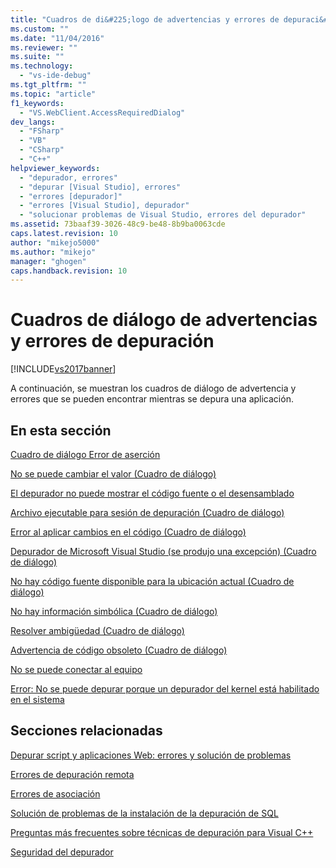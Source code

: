 ```yaml
---
title: "Cuadros de di&#225;logo de advertencias y errores de depuraci&#243;n | Microsoft Docs"
ms.custom: ""
ms.date: "11/04/2016"
ms.reviewer: ""
ms.suite: ""
ms.technology: 
  - "vs-ide-debug"
ms.tgt_pltfrm: ""
ms.topic: "article"
f1_keywords: 
  - "VS.WebClient.AccessRequiredDialog"
dev_langs: 
  - "FSharp"
  - "VB"
  - "CSharp"
  - "C++"
helpviewer_keywords: 
  - "depurador, errores"
  - "depurar [Visual Studio], errores"
  - "errores [depurador]"
  - "errores [Visual Studio], depurador"
  - "solucionar problemas de Visual Studio, errores del depurador"
ms.assetid: 73baaf39-3026-48c9-be48-8b9ba0063cde
caps.latest.revision: 10
author: "mikejo5000"
ms.author: "mikejo"
manager: "ghogen"
caps.handback.revision: 10
---
```

# Cuadros de di&#225;logo de advertencias y errores de depuraci&#243;n
[!INCLUDE[vs2017banner](../code-quality/includes/vs2017banner.md)]

A continuación, se muestran los cuadros de diálogo de advertencia y errores que se pueden encontrar mientras se depura una aplicación.  
  
## En esta sección  
 [Cuadro de diálogo Error de aserción](../debugger/assertion-failed-dialog-box.md)  
  
 [No se puede cambiar el valor \(Cuadro de diálogo\)](../debugger/cannot-change-value-dialog-box.md)  
  
 [El depurador no puede mostrar el código fuente o el desensamblado](../debugger/debugger-cannot-display-source-code-or-disassembly.md)  
  
 [Archivo ejecutable para sesión de depuración \(Cuadro de diálogo\)](../debugger/executable-for-debugging-session-dialog-box.md)  
  
 [Error al aplicar cambios en el código \(Cuadro de diálogo\)](../debugger/edit-and-continue-dialog-box-cpp.md)  
  
 [Depurador de Microsoft Visual Studio \(se produjo una excepción\) \(Cuadro de diálogo\)](../debugger/microsoft-visual-studio-debugger-exception-thrown-dialog-box.md)  
  
 [No hay código fuente disponible para la ubicación actual \(Cuadro de diálogo\)](../debugger/no-source-available.md)  
  
 [No hay información simbólica \(Cuadro de diálogo\)](http://msdn.microsoft.com/es-es/18de4888-9cca-4059-a165-48b135fee4c9)  
  
 [Resolver ambigüedad \(Cuadro de diálogo\)](../debugger/resolve-ambiguity-dialog-box.md)  
  
 [Advertencia de código obsoleto \(Cuadro de diálogo\)](../debugger/stale-code-warning-dialog-box.md)  
  
 [No se puede conectar al equipo](../debugger/error-unable-to-connect-to-the-machine-name-the-machine-cannot-be-found-on-the-network.md)  
  
 [Error: No se puede depurar porque un depurador del kernel está habilitado en el sistema](../debugger/error-debugging-isn-t-possible-because-a-kernel-debugger-is-enabled-on-the-system.md)  
  
## Secciones relacionadas  
 [Depurar script y aplicaciones Web: errores y solución de problemas](../debugger/debugging-web-applications-errors-and-troubleshooting.md)  
  
 [Errores de depuración remota](../debugger/remote-debugging-errors-and-troubleshooting.md)  
  
 [Errores de asociación](http://msdn.microsoft.com/es-es/2820d904-a068-4fcb-bbfb-bbbe5195d6ae)  
  
 [Solución de problemas de la instalación de la depuración de SQL](http://msdn.microsoft.com/es-es/b3ec8303-4c0d-449c-8d19-4932c1d820a7)  
  
 [Preguntas más frecuentes sobre técnicas de depuración para Visual C\+\+](../debugger/debugging-native-code-faqs.md)  
  
 [Seguridad del depurador](../debugger/debugger-security.md)